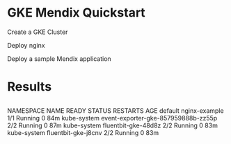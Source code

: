 
# GKE Mendix Quickstart


Create a GKE Cluster

Deploy nginx

Deploy a sample Mendix application


# Results

## 
  NAMESPACE     NAME                                                             READY   STATUS    RESTARTS   AGE
  default       nginx-example                                                    1/1     Running   0          84m
  kube-system   event-exporter-gke-857959888b-zz55p                              2/2     Running   0          87m
  kube-system   fluentbit-gke-48d8z                                              2/2     Running   0          83m
  kube-system   fluentbit-gke-j8cnv                                              2/2     Running   0          83m

